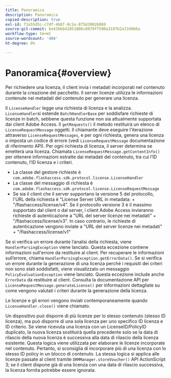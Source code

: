 ```yaml
---
title: Panoramica
description: Panoramica
copied-description: true
exl-id: f1a55d5c-c7df-4b8f-8c1e-875d30026069
source-git-commit: be43bbbd1051886c8979ff590a3197b2a7249b6a
workflow-type: tm+mt
source-wordcount: '404'
ht-degree: 0%

---
```


# Panoramica{#overview}

Per richiedere una licenza, il client invia i metadati incorporati nel contenuto durante la creazione del pacchetto. Il server licenze utilizza le informazioni contenute nei metadati del contenuto per generare una licenza.

Il `LicenseHandler` legge una richiesta di licenza e la analizza. `LicenseHandler`si estende `BatchHandlerBase` per soddisfare richieste di licenze in batch, sebbene questa funzione non sia attualmente supportata dai client Adobe Access. Il `getRequests()` il metodo restituirà un elenco di `LicenseRequestMessage` oggetti. Il chiamante deve eseguire l&#39;iterazione attraverso `LicenseRequestMessages`, e per ogni richiesta, genera una licenza o imposta un codice di errore (vedi `LicenseRequestMessage` documentazione di riferimento API). Per ogni richiesta di licenza, il server determina se emetterà una licenza. Chiamata `LicenseRequestMessage.getContentInfo()` per ottenere informazioni estratte dai metadati del contenuto, tra cui l’ID contenuto, l’ID licenza e i criteri.

* La classe del gestore richieste è `com.adobe.flashaccess.sdk.protocol.license.LicenseHandler`
* La classe del messaggio di richiesta è `com.adobe.flashaccess.sdk.protocol.license.LicenseRequestMessage`
* Se sia il client che il server supportano la versione 5 del protocollo, l&#39;URL della richiesta è &quot;License Server URL in metadata: + &quot;/flashaccess/license/v4&quot;. Se il protocollo versione 3 è il massimo supportato dal client o dal server, i client Adobe Access invieranno richieste di autenticazione a &quot;URL del server licenze nei metadati&quot; + &quot;/flashaccess/license/v3&quot;. In caso contrario, le richieste di autenticazione vengono inviate a &quot;URL del server licenze nei metadati&quot; + &quot;/flashaccess/license/v1&quot;

Se si verifica un errore durante l’analisi della richiesta, viene `HandlerParsingException` viene lanciato. Questa eccezione contiene informazioni sull&#39;errore da restituire al client. Per recuperare le informazioni sull’errore, chiama `HandlerParsingException.getErrorData()`. Se si verifica un errore durante la generazione di una licenza perché i requisiti dei criteri non sono stati soddisfatti, viene visualizzato un messaggio `PolicyEvaluationException` viene lanciato. Questa eccezione include anche `ErrorData` da restituire al client. Consulta la documentazione API per `LicenseRequestMessage.generateLicense()` per informazioni dettagliate su come vengono valutati i criteri durante la generazione della licenza.

Le licenze e gli errori vengono inviati contemporaneamente quando `LicenseHandler.close()` viene chiamato.

Un dispositivo può disporre di più licenze per lo stesso contenuto (stesso ID licenza), ma può disporre di una sola licenza per uno specifico ID licenza e ID criterio. Se viene ricevuta una licenza con un LicenseID/PolicyID duplicato, la nuova licenza sostituirà quella precedente solo se la data di rilascio della nuova licenza è successiva alla data di rilascio della licenza esistente. Questa logica viene utilizzata per elaborare le licenze incorporate nel contenuto. Pertanto, si sconsiglia di incorporare più di una licenza con lo stesso ID policy in un blocco di contenuto. La stessa logica si applica alle licenze passate al client tramite `DRMManager.storeVoucher()` API ActionScript 3; se il client dispone già di una licenza con una data di rilascio successiva, la licenza fornita potrebbe essere ignorata.
